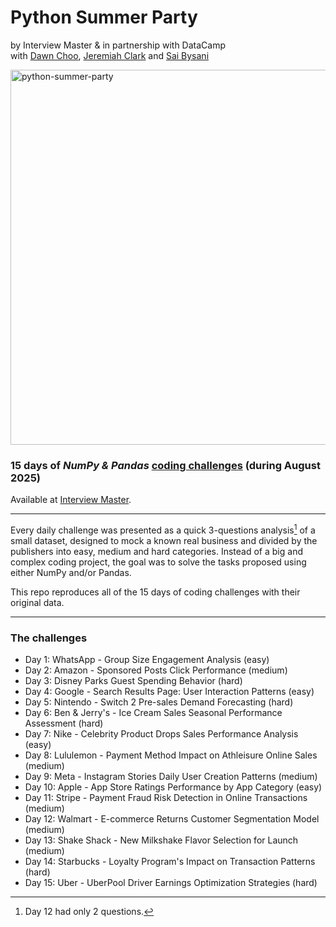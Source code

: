 # Python Summer Party
by Interview Master & in partnership with DataCamp  
with [Dawn Choo](https://www.linkedin.com/in/data-dawn), [Jeremiah Clark](https://www.linkedin.com/in/jeremiahoclark) and [Sai Bysani](https://www.linkedin.com/in/saibysani18)

<img width="600" height="600" alt="python-summer-party" src="https://github.com/user-attachments/assets/d9759b98-2810-4863-992c-39a950ac60c3" />

### 15 days of *NumPy & Pandas* [coding challenges](https://www.interviewmaster.ai/python-party) (during August 2025)

Available at [Interview Master](https://www.interviewmaster.ai).

---

Every daily challenge was presented as a quick 3-questions analysis[^note] of a small dataset, designed to mock a known real business and divided by the publishers into easy, medium and hard categories. Instead of a big and complex coding project, the goal was to solve the tasks proposed using either NumPy and/or Pandas.

This repo reproduces all of the 15 days of coding challenges with their original data.

[^note]: Day 12 had only 2 questions.

---

### The challenges

- Day 1: WhatsApp - Group Size Engagement Analysis (easy)  
- Day 2: Amazon - Sponsored Posts Click Performance (medium)  
- Day 3: Disney Parks Guest Spending Behavior (hard)  
- Day 4: Google - Search Results Page: User Interaction Patterns (easy)  
- Day 5: Nintendo - Switch 2 Pre-sales Demand Forecasting (hard)  
- Day 6: Ben & Jerry's - Ice Cream Sales Seasonal Performance Assessment (hard)  
- Day 7: Nike - Celebrity Product Drops Sales Performance Analysis (easy)  
- Day 8: Lululemon - Payment Method Impact on Athleisure Online Sales (medium)  
- Day 9: Meta - Instagram Stories Daily User Creation Patterns (medium)  
- Day 10: Apple - App Store Ratings Performance by App Category (easy)  
- Day 11: Stripe - Payment Fraud Risk Detection in Online Transactions (medium)  
- Day 12: Walmart - E-commerce Returns Customer Segmentation Model (medium)  
- Day 13: Shake Shack - New Milkshake Flavor Selection for Launch (medium)  
- Day 14: Starbucks - Loyalty Program's Impact on Transaction Patterns (hard)  
- Day 15: Uber - UberPool Driver Earnings Optimization Strategies (hard)  
